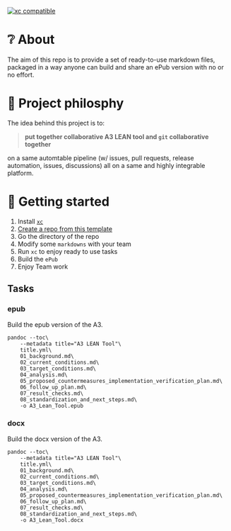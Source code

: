 [![xc compatible](https://xcfile.dev/badge.svg)](https://xcfile.dev)

# ❔ About

The aim of this repo is to provide a set of ready-to-use markdown files, packaged in a way
anyone can build and share an ePub version with no or no effort.

# 🤗 Project philosphy

The idea behind this project is to: 

> **put together collaborative A3 LEAN tool and `git` collaborative together**

on a same automtable pipeline (w/ issues, pull requests, release automation, issues, discussions) all on a same
and highly integrable platform.

# 🚀 Getting started

1. Install [`xc`](https://xcfile.dev/getting-started/#installation)
2. [Create a repo from this template](https://docs.github.com/en/repositories/creating-and-managing-repositories/creating-a-repository-from-a-template)
3. Go the directory of the repo
4. Modify some `markdowns` with your team
5. Run `xc` to enjoy ready to use tasks
6. Build the `ePub`
7. Enjoy Team work

## Tasks

### epub
Build the epub version of the A3.

```shell
pandoc --toc\
    --metadata title="A3 LEAN Tool"\
    title.yml\
    01_background.md\
    02_current_conditions.md\
    03_target_conditions.md\
    04_analysis.md\
    05_proposed_countermeasures_implementation_verification_plan.md\
    06_follow_up_plan.md\
    07_result_checks.md\
    08_standardization_and_next_steps.md\
    -o A3_Lean_Tool.epub
```

### docx
Build the docx version of the A3.

```shell
pandoc --toc\
    --metadata title="A3 LEAN Tool"\
    title.yml\
    01_background.md\
    02_current_conditions.md\
    03_target_conditions.md\
    04_analysis.md\
    05_proposed_countermeasures_implementation_verification_plan.md\
    06_follow_up_plan.md\
    07_result_checks.md\
    08_standardization_and_next_steps.md\
    -o A3_Lean_Tool.docx
```
